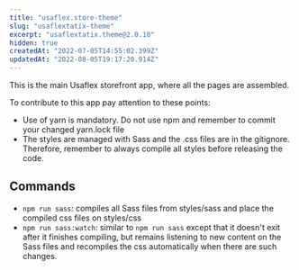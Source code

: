 ```yaml
---
title: "usaflex.store-theme"
slug: "usaflextatix-theme"
excerpt: "usaflextatix.theme@2.0.10"
hidden: true
createdAt: "2022-07-05T14:55:02.399Z"
updatedAt: "2022-08-05T19:17:20.914Z"
---
```

This is the main Usaflex storefront app, where all the pages are assembled.

To contribute to this app pay attention to these points:
- Use of yarn is mandatory. Do not use npm and remember to commit your changed yarn.lock file
- The styles are managed with Sass and the .css files are in the gitignore. Therefore, remember to always compile all styles before releasing the code.

## Commands
- `npm run sass`: compiles all Sass files from styles/sass and place the compiled css files on styles/css
- `npm run sass:watch`: similar to `npm run sass` except that it doesn't exit after it finishes compiling, but remains listening to new content on the Sass files and recompiles the css automatically when there are such changes.